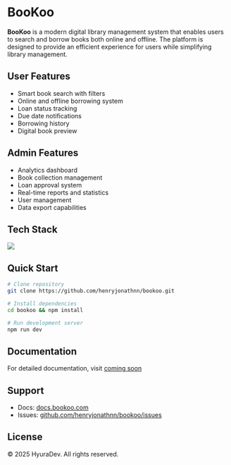 # BooKoo

**BooKoo** is a modern digital library management system that enables users to search and borrow books both online and offline. The platform is designed to provide an efficient experience for users while simplifying library management.

<!--![BooKoo Dashboard](https://via.placeholder.com/800x400)-->

## User Features
- Smart book search with filters
- Online and offline borrowing system
- Loan status tracking
- Due date notifications
- Borrowing history
- Digital book preview

## Admin Features
- Analytics dashboard
- Book collection management 
- Loan approval system
- Real-time reports and statistics
- User management
- Data export capabilities

## Tech Stack
<p>
  <img src="https://skillicons.dev/icons?i=mysql,express,react,nodejs,vite,tailwind&perline=7" />
</p>


## Quick Start

```bash
# Clone repository
git clone https://github.com/henryjonathnn/bookoo.git

# Install dependencies
cd bookoo && npm install

# Run development server
npm run dev
```

## Documentation
For detailed documentation, visit [coming soon](https://github.com/henryjonathnn/bookoo.git)


## Support
- Docs: [docs.bookoo.com](https://github.com/henryjonathnn/bookoo.git)
- Issues: [github.com/henryjonathnn/bookoo/issues](https://github.com/henryjonathnn/bookoo/issues)

## License
© 2025 HyuraDev. All rights reserved.
